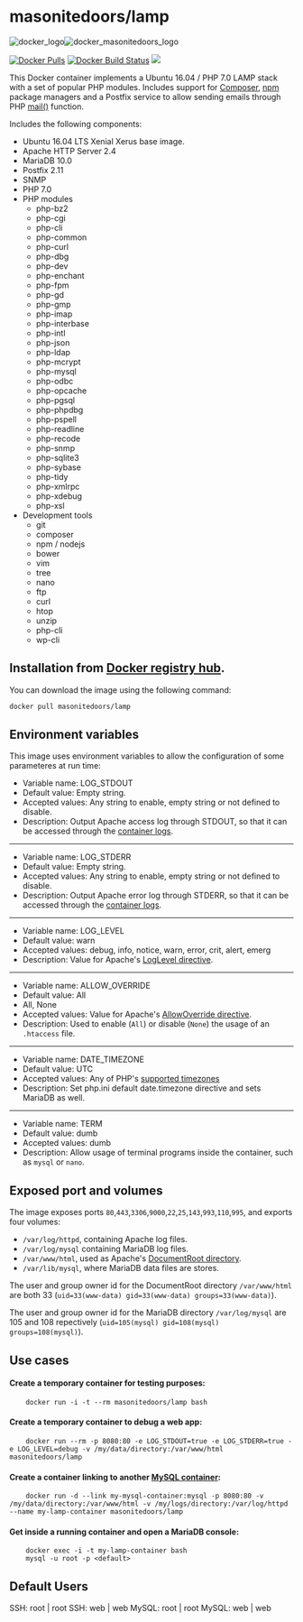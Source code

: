 masonitedoors/lamp
==========

![docker_logo](https://raw.githubusercontent.com/masonitedoors/docker-lamp/master/docker_139x115.png)![docker_masonitedoors_logo](https://raw.githubusercontent.com/masonitedoors/docker-lamp/master/docker_masonitedoors_161x115.png)

[![Docker Pulls](https://img.shields.io/docker/pulls/masonitedoors/lamp.svg?style=plastic)](https://hub.docker.com/r/masonitedoors/lamp/)
[![Docker Build Status](https://img.shields.io/docker/build/masonitedoors/lamp.svg?style=plastic)](https://hub.docker.com/r/masonitedoors/lamp/builds/)
[![](https://images.microbadger.com/badges/image/masonitedoors/lamp.svg)](https://microbadger.com/images/masonitedoors/lamp "masonitedoors/lamp")

This Docker container implements a Ubuntu 16.04 / PHP 7.0 LAMP stack with a set of popular PHP modules. Includes support for [Composer](https://getcomposer.org/), [npm](https://www.npmjs.com/) package managers and a Postfix service to allow sending emails through PHP [mail()](http://php.net/manual/en/function.mail.php) function.

Includes the following components:

 * Ubuntu 16.04 LTS Xenial Xerus base image.
 * Apache HTTP Server 2.4
 * MariaDB 10.0
 * Postfix 2.11
 * SNMP
 * PHP 7.0
 * PHP modules
 	* php-bz2
	* php-cgi
	* php-cli
	* php-common
	* php-curl
	* php-dbg
	* php-dev
	* php-enchant
	* php-fpm
	* php-gd
	* php-gmp
	* php-imap
	* php-interbase
	* php-intl
	* php-json
	* php-ldap
	* php-mcrypt
	* php-mysql
	* php-odbc
	* php-opcache
	* php-pgsql
	* php-phpdbg
	* php-pspell
	* php-readline
	* php-recode
	* php-snmp
	* php-sqlite3
	* php-sybase
	* php-tidy
	* php-xmlrpc
	* php-xdebug
	* php-xsl
 * Development tools
	* git
	* composer
	* npm / nodejs
	* bower
	* vim
	* tree
	* nano
	* ftp
	* curl
	* htop
	* unzip
	* php-cli
	* wp-cli

Installation from [Docker registry hub](https://registry.hub.docker.com/u/masonitedoors/lamp/).
----

You can download the image using the following command:

```bash
docker pull masonitedoors/lamp
```

Environment variables
----

This image uses environment variables to allow the configuration of some parameteres at run time:

* Variable name: LOG_STDOUT
* Default value: Empty string.
* Accepted values: Any string to enable, empty string or not defined to disable.
* Description: Output Apache access log through STDOUT, so that it can be accessed through the [container logs](https://docs.docker.com/reference/commandline/logs/).

----

* Variable name: LOG_STDERR
* Default value: Empty string.
* Accepted values: Any string to enable, empty string or not defined to disable.
* Description: Output Apache error log through STDERR, so that it can be accessed through the [container logs](https://docs.docker.com/reference/commandline/logs/).

----

* Variable name: LOG_LEVEL
* Default value: warn
* Accepted values: debug, info, notice, warn, error, crit, alert, emerg
* Description: Value for Apache's [LogLevel directive](http://httpd.apache.org/docs/2.4/en/mod/core.html#loglevel).

----

* Variable name: ALLOW_OVERRIDE
* Default value: All
* All, None
* Accepted values: Value for Apache's [AllowOverride directive](http://httpd.apache.org/docs/2.4/en/mod/core.html#allowoverride).
* Description: Used to enable (`All`) or disable (`None`) the usage of an `.htaccess` file.

----

* Variable name: DATE_TIMEZONE
* Default value: UTC
* Accepted values: Any of PHP's [supported timezones](http://php.net/manual/en/timezones.php)
* Description: Set php.ini default date.timezone directive and sets MariaDB as well.

----

* Variable name: TERM
* Default value: dumb
* Accepted values: dumb
* Description: Allow usage of terminal programs inside the container, such as `mysql` or `nano`.

Exposed port and volumes
----

The image exposes ports `80`,`443`,`3306`,`9000`,`22`,`25`,`143`,`993`,`110`,`995`, and exports four volumes:

* `/var/log/httpd`, containing Apache log files.
* `/var/log/mysql` containing MariaDB log files.
* `/var/www/html`, used as Apache's [DocumentRoot directory](http://httpd.apache.org/docs/2.4/en/mod/core.html#documentroot).
* `/var/lib/mysql`, where MariaDB data files are stores.


The user and group owner id for the DocumentRoot directory `/var/www/html` are both 33 (`uid=33(www-data) gid=33(www-data) groups=33(www-data)`).

The user and group owner id for the MariaDB directory `/var/log/mysql` are 105 and 108 repectively (`uid=105(mysql) gid=108(mysql) groups=108(mysql)`).

Use cases
----

#### Create a temporary container for testing purposes:

```
	docker run -i -t --rm masonitedoors/lamp bash
```

#### Create a temporary container to debug a web app:

```
	docker run --rm -p 8080:80 -e LOG_STDOUT=true -e LOG_STDERR=true -e LOG_LEVEL=debug -v /my/data/directory:/var/www/html masonitedoors/lamp
```

#### Create a container linking to another [MySQL container](https://registry.hub.docker.com/_/mysql/):

```
	docker run -d --link my-mysql-container:mysql -p 8080:80 -v /my/data/directory:/var/www/html -v /my/logs/directory:/var/log/httpd --name my-lamp-container masonitedoors/lamp
```

#### Get inside a running container and open a MariaDB console:

```
	docker exec -i -t my-lamp-container bash
	mysql -u root -p <default>
```

Default Users
----
SSH: root | root
SSH: web | web
MySQL: root | root
MySQL: web | web